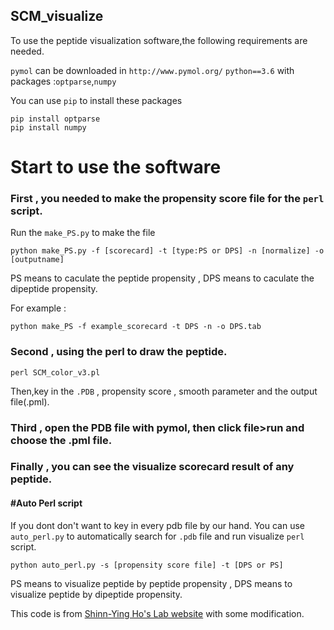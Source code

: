 SCM_visualize
--------
To use the peptide visualization software,the following requirements are needed.

`pymol` can be downloaded in
`http://www.pymol.org/`
`python==3.6` with packages :`optparse`,`numpy`

You can use `pip` to install these packages
```
pip install optparse
pip install numpy
```
Start to use the software
=========
### First , you needed to make the propensity score file for the `perl` script.
Run the `make_PS.py` to make the file

```
python make_PS.py -f [scorecard] -t [type:PS or DPS] -n [normalize] -o [outputname]
```

PS means to caculate the peptide propensity , DPS means to caculate the dipeptide propensity.

For example :
```
python make_PS -f example_scorecard -t DPS -n -o DPS.tab
```

### Second , using the perl to draw the peptide.

```
perl SCM_color_v3.pl
```
Then,key in the `.PDB` , propensity score , smooth parameter and the output file(.pml).

### Third , open the PDB file with pymol, then click file>run and choose the .pml file.

### Finally , you can see the visualize scorecard result of any peptide.

#### #Auto Perl script
If you dont don't want to key in every pdb file by our hand. 
You can use `auto_perl.py` to automatically search for `.pdb` file and run visualize `perl` script.
```
python auto_perl.py -s [propensity score file] -t [DPS or PS]
```
PS means to visualize peptide by peptide propensity , DPS means to visualize peptide by dipeptide propensity.

This code is from [Shinn-Ying Ho's Lab website](http://iclab.life.nctu.edu.tw/iclab_webtools/SCMBYK/download.php) with some modification.